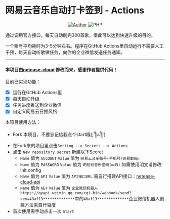# 网易云音乐自动打卡签到 - Actions

<p align="center">
    <a href="https://github.com/Demontisa"><img alt="Author" src="https://img.shields.io/badge/author-Demontisa-blueviolet"/></a>
    <img alt="PHP" src="https://img.shields.io/badge/code-Python-success"/>
</p>
通过调用官方接口，每天自动刷完300首歌，借此可以达到快速升级的目的。

一个账号平均耗时为3-5分钟左右。程序在GitHub Actions里自动运行不需要人工干预，每天自动听歌做任务，向你的企业微信发送任务通知。

------

#### 本项目由[netease-cloud](https://github.com/ZainCheung/netease-cloud) 修改而来，感谢作者提供代码！


目前已实现功能：

- [x] 运行在GitHub Actions里
- [x] 每天自动升级
- [x] 任务进度推送到企业微信
- [x] 自定义网易云日推风格

本项目使用方法：

- Fork 本项目，不要忘记给我点个start哦(;´༎ຶٹ༎ຶ`)
- 在Fork来的项目里点击`Setting --> Secrets --> Actions`
- 点击 `New repository secret` 新建以下Secret
    - `Name` 值为 `ACCOUNT` `Value` 值为 `网易云音乐账号(手机号/网易邮箱)`
    - `Name` 值为 `PASSWORD` `Value` 值为 `网易云音乐密码(md5)` 如需使用明文请修改init.config
    - `Name` 值为 `API` `Value` 值为 `API接口URL` 需自行搭建API接口：[netease-cloud-api](https://github.com/ZainCheung/netease-cloud-api)
    - `Name` 值为 `KEY` `Value` 值为 `企业微信机器人https://qyapi.weixin.qq.com/cgi-bin/webhook/send?key=48af13**************`中的`48af13**************`企业微信机器人创建方法需自行百度
- 首次使用需手动点击一次 `Start`
